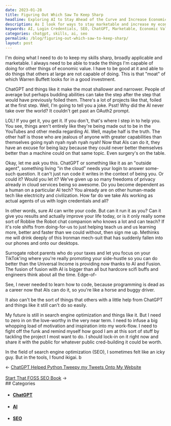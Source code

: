 ```yaml
---
date: 2023-01-28
title: Figuring Out Which Saw To Keep Sharp
headline: Exploring AI to Stay Ahead of the Curve and Increase Economic Value
description: As I look for ways to stay marketable and increase my economic value, I'm exploring the use of AI as an agent with my login credentials. SEO has become my purpose and I'm researching the potential of new technologies like ChatGPT to bridge the gap between what people can do and what machines can do. Join me as I dive into this research and discover how AI can help me stay ahead of the curve.
keywords: AI, Login Credentials, SEO, ChatGPT, Marketable, Economic Value, New Technologies, Skills, Trade, Gap, Machines, Learn, Purpose
categories: chatgpt, skills, ai, seo
permalink: /blog/figuring-out-which-saw-to-keep-sharp/
layout: post
---
```



I'm doing what I need to do to keep my skills sharp, broadly applicable and
marketable. I always need to be able to trade the things I'm capable of doing
for other things of economic value. I have to be good at it and able to do
things that others at large are not capable of doing. This is that "moat" of
which Warren Buffett looks for in a good investment.

ChatGPT and things like it make the moat shallower and narrower. People of
average but perhaps budding abilities can take the step after the step that
would have previously foiled them. There's a lot of projects like that, foiled
at the first step. Well, I'm going to tell you a joke. Psst! Why did the AI
never take over the world? It couldn't get past an OAuth2 prompt.

LOL! If you get it, you get it. If you don't, that's where I step in to help
you. You see, things aren't entirely like they're being made out to be in the
YouTubes and other media regarding AI. Well, maybe half is the truth. The other
half is those who are jealous of anyone with greater capabilities than
themselves going nyah nyah nyah nyah nyah! Now that AIs can do it, they have an
excuse for being lazy because they could never better themselves better than a
machine could on that same topic. Even surgery's on the table.

Okay, let me ask you this. ChatGPT or something like it as an "outside agent",
something living "in the cloud" needs your login to answer some-such question.
It can't just run code it writes in the context of being you. Or could it?
Would you let it? We've given up so many freedoms of privacy already in cloud
services being so awesome. Do you become dependent as a human on a particular
AI tech? You already are on other human-made tech like electricity and
civilization. How far do we take AIs working as actual agents of us with login
credentials and all?

In other words, sure AI can write your code. But can it run it as you? Can it
give you results and actually improve your life today, or is it only really
some sort of Robbie the Robot chat companion who knows a lot and can teach? If
it's role shifts from doing-for-us to just helping teach us and us learning
more, better and faster than we could without, then sign me up. Methinks me
will drink deeply of this Ironman mech-suit that has suddenly fallen into our
phones and onto our desktops.

Surrogate robot parents who do your taxes and let you focus on your TikTok'ing
where you're really promoting your side-hustle so you can do better than the
Universal Income is providing now thanks to AI and Fusion. The fusion of fusion
with AI is bigger than all but hardcore scifi buffs and engineers think about
all the time. Edge-of-

See, I never needed to learn how to code, because programming is dead as a
career now that AIs can do it, so you're like a horse and buggy driver.

It also can't be the sort of things that others with a little help from ChatGPT
and things like it still can't do so easily.

My future is still in search engine optimization and things like it. But I need
to zero in on the love-worthy in the very near term. I need to infuse a big
whopping load of motivation and inspiration into my work-flow. I need to fight
off the funk and remind myself how good I am at this sort of stuff by tackling
the project I most want to do. I should lock-in on it right now and share it
with the public for whatever public cred-building it could be worth.

In the field of search engine optimization (SEO), I sometimes felt like an icky
guy. But in the tools, I found ikigai. b


<div class="arrow-links"><div class="post-nav-prev"><span class="arrow">&larr;&nbsp;</span><a href="/blog/chatgpt-helped-python-tweepy-my-tweets-onto-my-website/">ChatGPT Helped Python Tweepy my Tweets Onto My Website</a></div> &nbsp; <div class="post-nav-next"><a href="/blog/start-that-foss-seo-book/">Start That FOSS SEO Book</a><span class="arrow">&nbsp;&rarr;</span></div></div>
## Categories

<ul>
<li><h4><a href='/chatgpt/'>ChatGPT</a></h4></li>
<li><h4><a href='/ai/'>AI</a></h4></li>
<li><h4><a href='/seo/'>SEO</a></h4></li></ul>